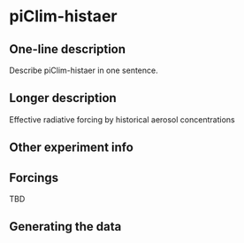 <!--- This file contains a number of sections -->
<!--- They are bounded by comments like this -->
<!--- Do not edit these sections by hand -->
<!--- Start title -->
# piClim-histaer
<!--- End title -->

## One-line description

<!--- Start one-line-description -->
Describe piClim-histaer in one sentence.
<!--- End one-line-description -->

## Longer description

<!--- Start longer-description -->
Effective radiative forcing by historical aerosol concentrations
<!--- End longer-description -->

## Other experiment info

<!--- Start other-experiment-info -->
<!--- End other-experiment-info -->

## Forcings

<!--- Start forcings -->
TBD
<!--- End forcings -->

## Generating the data

<!--- TODO: auto-generate this -->
